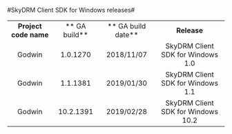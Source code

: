 #SkyDRM Client SDK for Windows releases#


|   |   |   |   |
|:-:|:-:|:-:|:-:|
|**Project code name**|** GA build**  |** GA build date**  |**Release** |
|Godwin|1.0.1270|2018/11/07|SkyDRM Client SDK for Windows 1.0|
|Godwin|1.1.1381|2019/01/30|SkyDRM Client SDK for Windows 1.1|
|Godwin|10.2.1391|2019/02/28|SkyDRM Client SDK for Windows 10.2|
